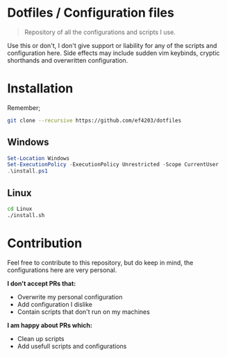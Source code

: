 # Dotfiles / Configuration files

> Repository of all the configurations and scripts I use.

Use this or don't, I don't give support or liability for any of the scripts and configuration here.
Side effects may include sudden vim keybinds, cryptic shorthands and overwritten configuration.

# Installation

Remember;

```sh
git clone --recursive https://github.com/ef4203/dotfiles
```

## Windows

```powershell
Set-Location Windows
Set-ExecutionPolicy -ExecutionPolicy Unrestricted -Scope CurrentUser
.\install.ps1
```

## Linux

```sh
cd Linux
./install.sh
```

# Contribution

Feel free to contribute to this repository, but do keep in mind, the configurations here are very personal.

**I don't accept PRs that:**

- Overwrite my personal configuration
- Add configuration I dislike
- Contain scripts that don't run on my machines

**I am happy about PRs which:**

- Clean up scripts
- Add usefull scripts and configurations
